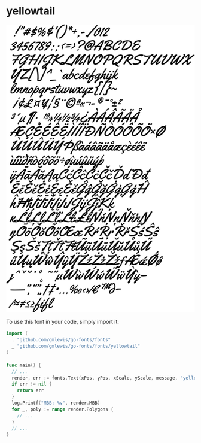# yellowtail

![yellowtail](yellowtail.png)

To use this font in your code, simply import it:

```go
import (
  . "github.com/gmlewis/go-fonts/fonts"
  _ "github.com/gmlewis/go-fonts/fonts/yellowtail"
)

func main() {
  // ...
  render, err := fonts.Text(xPos, yPos, xScale, yScale, message, "yellowtail", Center)
  if err != nil {
    return err
  }
  log.Printf("MBB: %v", render.MBB)
  for _, poly := range render.Polygons {
    // ...
  }
  // ...
}
```
